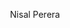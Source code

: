 <p align="center" style={{font-family: 'adobe-clean', 'Adobe Clean', 'Trebuchet MS', 'sans-serif'}}>Nisal Perera</p>


